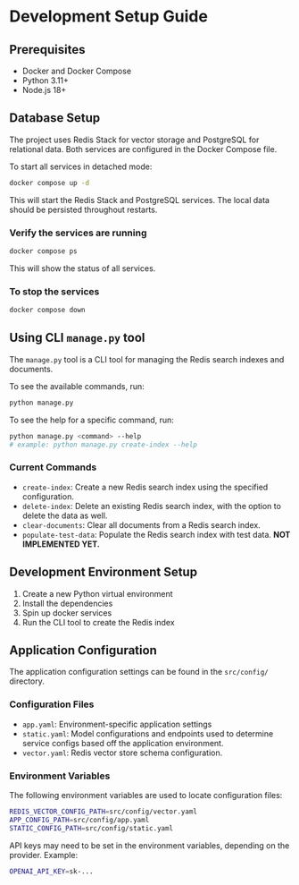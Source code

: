 # Development Setup Guide

## Prerequisites

- Docker and Docker Compose
- Python 3.11+
- Node.js 18+

## Database Setup

The project uses Redis Stack for vector storage and PostgreSQL for relational data. Both services are configured in the Docker Compose file.

To start all services in detached mode:

```bash
docker compose up -d
```

This will start the Redis Stack and PostgreSQL services. The local data should be persisted
throughout restarts.

### Verify the services are running

```bash
docker compose ps
```

This will show the status of all services.

### To stop the services

```bash
docker compose down
```

## Using CLI `manage.py` tool

The `manage.py` tool is a CLI tool for managing the Redis search indexes and documents.

To see the available commands, run:

```bash
python manage.py
```

To see the help for a specific command, run:

```bash
python manage.py <command> --help
# example: python manage.py create-index --help
```

### Current Commands

- `create-index`: Create a new Redis search index using the specified configuration.
- `delete-index`: Delete an existing Redis search index, with the option to delete the data as well.
- `clear-documents`: Clear all documents from a Redis search index.
- `populate-test-data`: Populate the Redis search index with test data. **NOT IMPLEMENTED YET.**

## Development Environment Setup

1. Create a new Python virtual environment
2. Install the dependencies
3. Spin up docker services
4. Run the CLI tool to create the Redis index

## Application Configuration

The application configuration settings can be found in the `src/config/` directory.

### Configuration Files

- `app.yaml`: Environment-specific application settings
- `static.yaml`: Model configurations and endpoints used to determine service configs based off the application environment.
- `vector.yaml`: Redis vector store schema configuration.

### Environment Variables

The following environment variables are used to locate configuration files:

```bash
REDIS_VECTOR_CONFIG_PATH=src/config/vector.yaml
APP_CONFIG_PATH=src/config/app.yaml
STATIC_CONFIG_PATH=src/config/static.yaml
```

API keys may need to be set in the environment variables, depending on the provider.
Example:

```bash
OPENAI_API_KEY=sk-...
```


